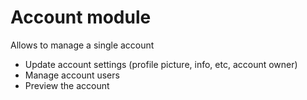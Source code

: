# Account module

Allows to manage a single account

- Update account settings (profile picture, info, etc, account owner)
- Manage account users
- Preview the account
